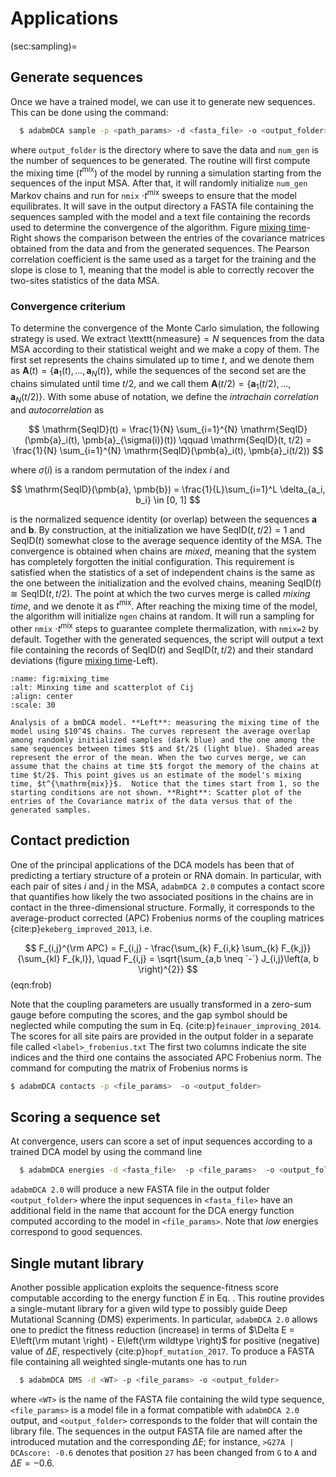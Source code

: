 # Applications

(sec:sampling)=
## Generate sequences

Once we have a trained model, we can use it to generate new sequences. This can be done using the command:

```bash
  $ adabmDCA sample -p <path_params> -d <fasta_file> -o <output_folder> --ngen <num_gen>
```

where `output_folder` is the directory where to save the data and `num_gen` is the number of sequences to be generated. The routine will first compute the mixing time ($t^{\mathrm{mix}}$) of the model by running a simulation starting from the sequences of the input MSA. After that, it will randomly initialize `num_gen` Markov chains and run for `nmix` $\cdot t^{\mathrm{mix}}$ sweeps to ensure that the model equilibrates. It will save in the output directory a FASTA file containing the sequences sampled with the model and a text file containing the records used to determine the convergence of the algorithm. Figure [mixing time](#fig:mixing_time)-Right shows the comparison between the entries of the covariance matrices obtained from the data and from the generated sequences. The Pearson correlation coefficient is the same used as a target for the training and the slope is close to 1, meaning that the model is able to correctly recover the two-sites statistics of the data MSA.

### Convergence criterium
To determine the convergence of the Monte Carlo simulation, the following strategy is used. We extract \texttt{nmeasure}$=N$ sequences from the data MSA according to their statistical weight and we make a copy of them. The first set represents the chains simulated up to time $t$, and we denote them as $\pmb{A}(t) = \{\pmb{a}_1(t), \dots, \pmb{a}_{N}(t)\}$, while the sequences of the second set are the chains simulated until time $t/2$, and we call them $\pmb{A}(t/2) = \{\pmb{a}_1(t/2), \dots, \pmb{a}_{N}(t/2)\}$.
With some abuse of notation, we define the *intrachain correlation* and *autocorrelation* as

$$
    \mathrm{SeqID}(t) = \frac{1}{N} \sum_{i=1}^{N} \mathrm{SeqID}(\pmb{a}_i(t), \pmb{a}_{\sigma(i)}(t)) \qquad \mathrm{SeqID}(t, t/2) = \frac{1}{N} \sum_{i=1}^{N} \mathrm{SeqID}(\pmb{a}_i(t), \pmb{a}_i(t/2))
$$

where $\sigma(i)$ is a random permutation of the index $i$ and

$$
    \mathrm{SeqID}(\pmb{a}, \pmb{b}) = \frac{1}{L}\sum_{i=1}^L \delta_{a_i, b_i} \in [0, 1]
$$

is the normalized sequence identity (or overlap) between the sequences $\pmb{a}$ and $\pmb{b}$. By construction, at the initialization we have $\mathrm{SeqID}(t, t/2) = 1$ and $\mathrm{SeqID}(t)$ somewhat close to the average sequence identity of the MSA.  The convergence is obtained when chains are *mixed*, meaning that the system has completely forgotten the initial configuration. This requirement is satisfied when the statistics of a set of independent chains is the same as the one between the initialization and the evolved chains, meaning $\mathrm{SeqID}(t) \cong \mathrm{SeqID}(t, t/2)$. The point at which the two curves merge is called *mixing time*, and we denote it as $t^{\mathrm{mix}}$. After reaching the mixing time of the model, the algorithm will initialize `ngen` chains at random. It will run a sampling for other `nmix` $\cdot t^{\mathrm{mix}}$ steps to guarantee complete thermalization, with `nmix=2` by default. Together with the generated sequences, the script will output a text file containing the records of $\mathrm{SeqID}(t)$ and $\mathrm{SeqID}(t, t/2)$ and their standard deviations  (figure [mixing time](#fig:mixing_time)-Left).

```{figure} images/bmDCA_mixingtime.png
:name: fig:mixing_time
:alt: Minxing time and scatterplot of Cij
:align: center
:scale: 30

Analysis of a bmDCA model. **Left**: measuring the mixing time of the model using $10^4$ chains. The curves represent the average overlap among randomly initialized samples (dark blue) and the one among the same sequences between times $t$ and $t/2$ (light blue). Shaded areas represent the error of the mean. When the two curves merge, we can assume that the chains at time $t$ forgot the memory of the chains at time $t/2$. This point gives us an estimate of the model's mixing time, $t^{\mathrm{mix}}$.  Notice that the times start from 1, so the starting conditions are not shown. **Right**: Scatter plot of the entries of the Covariance matrix of the data versus that of the generated samples.
```

## Contact prediction

One of the principal applications of the DCA models has been that of predicting a tertiary structure of a protein or RNA domain. In particular, with each pair of sites $i$ and $j$ in the MSA, `adabmDCA 2.0` computes a contact score that quantifies how likely the two associated positions in the chains are in contact in the three-dimensional structure.
Formally, it corresponds to the average-product corrected (APC) Frobenius norms of the coupling matrices {cite:p}`ekeberg_improved_2013`, i.e.

$$
F_{i,j}^{\rm APC} = F_{i,j} - \frac{\sum_{k} F_{i,k} \sum_{k} F_{k,j}}{\sum_{kl} F_{k,l}}, \quad F_{i,j} = \sqrt{\sum_{a,b \neq `-`} J_{i,j}\left(a, b \right)^{2}}
$$(eqn:frob)

Note that the coupling parameters are usually transformed in a zero-sum gauge before computing the scores, and the gap symbol should be neglected while computing the sum in Eq. [](#eqn:frob) {cite:p}`feinauer_improving_2014`. 
The scores for all site pairs are provided in the output folder in a separate file called `<label>_frobenius.txt` The first two columns indicate the site indices and the third one contains the associated APC Frobenius norm. The command for computing the matrix of Frobenius norms is

```bash
$ adabmDCA contacts -p <file_params>  -o <output_folder>
```

## Scoring a sequence set
At convergence, users can score a set of input sequences according to a trained DCA model by using the command line

```bash
  $ adabmDCA energies -d <fasta_file>  -p <file_params>  -o <output_folder>
```

`adabmDCA 2.0` will produce a new FASTA file in the output folder `<output_folder>` where the input sequences in `<fasta_file>` have an additional field in the name that account for the DCA energy function computed according to the model in `<file_params>`. Note that *low* energies correspond to good sequences.

## Single mutant library
Another possible application exploits the sequence-fitness score computable according to the energy function $E$ in Eq. [](#eqn:probDCA). This routine provides a single-mutant library for a given wild type to possibly guide Deep Mutational Scanning (DMS) experiments. In particular, `adabmDCA 2.0` allows one to predict the fitness reduction (increase) in terms of $\Delta E = E\left(\rm mutant \right) - E\left(\rm wildtype \right)$ for positive (negative) value of $\Delta E$, respectively {cite:p}`hopf_mutation_2017`.
To produce a FASTA file containing all weighted single-mutants one has to run

```bash
  $ adabmDCA DMS -d <WT> -p <file_params> -o <output_folder>
```

where `<WT>` is the name of the FASTA file containing the wild type sequence, `<file_params>` is a model file in a format compatible with `adabmDCA 2.0` output, and `<output_folder>` corresponds to the folder that will contain the library file. The sequences in the output FASTA file are named after the introduced mutation and the corresponding $\Delta E$; for instance, `>G27A | DCAscore: -0.6` denotes that position `27` has been changed from `G` to `A` and $\Delta E = -0.6$. 